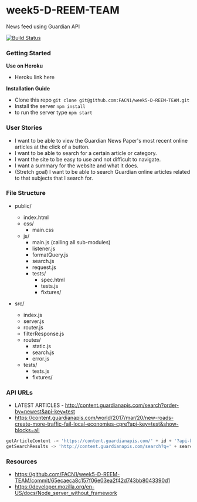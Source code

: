 # week5-D-REEM-TEAM
News feed using Guardian API

[![Build Status](https://travis-ci.org/FACN1/week5-D-REEM-TEAM.svg?branch=master)](https://travis-ci.org/FACN1/week5-D-REEM-TEAM)

### Getting Started
**Use on Heroku**
  - Heroku link here

**Installation Guide**
  - Clone this repo `git clone git@github.com:FACN1/week5-D-REEM-TEAM.git`
  - Install the server `npm install`
  - to run the server type `npm start`



### User Stories
- I want to be able to view the Guardian News Paper's most recent online articles at the click of a button.
- I want to be able to search for a certain article or category.
- I want the site to be easy to use and not difficult to navigate.
- I want a summary for the website and what it does.
- (Stretch goal) I want to be able to search Guardian online articles related to that subjects that I search for.

### File Structure
- public/
    - index.html
    - css/
        - main.css
    - js/
        - main.js (calling all sub-modules)
        - listener.js
        - formatQuery.js
        - search.js
        - request.js
        - tests/
            - spec.html
            - tests.js
            - fixtures/

- src/
    - index.js
    - server.js
    - router.js
    - filterResponse.js
    - routes/
        - static.js
        - search.js
        - error.js
    - tests/
        - tests.js
        - fixtures/


### API URLs
- LATEST ARTICLES - http://content.guardianapis.com/search?order-by=newest&api-key=test
- https://content.guardianapis.com/world/2017/mar/20/new-roads-create-more-traffic-fail-local-economies-cpre?api-key=test&show-blocks=all

```js
getArticleContent -> 'https://content.guardianapis.com/' + id + '?api-key=test&show-blocks=all'
getSearchResults -> 'http://content.guardianapis.com/search?q=' + search-query + '&order-by=newest&api-key=test'
```


### Resources
- https://github.com/FACN1/week5-D-REEM-TEAM/commit/65ecaeca8c157f06e03ea2f42d743bb8043390d1
- https://developer.mozilla.org/en-US/docs/Node_server_without_framework
